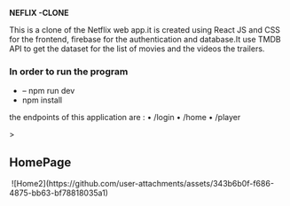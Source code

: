 <b>NEFLIX -CLONE</b>
<p>This is a clone of the Netflix web app.it is created using  React JS  and CSS for the frontend, firebase for the authentication and database.It use TMDB  API to get the dataset for the list of movies and the videos the trailers.
<h3>In order to run the program</h3><ul><li>– npm run dev</li>
<li> npm install</li></ul> 
                             
the endpoints of this application are  : 
•	/login
•	/home
•	/player</p>>

<h2> HomePage </h2>
<img src=![Image](https://github.com/user-attachments/assets/0258903f-48e2-4a7e-85fd-7aff03f3462d) alt="">
![Home2](https://github.com/user-attachments/assets/343b6b0f-f686-4875-bb63-bf78818035a1)

<img src=![Image](https://github.com/user-attachments/assets/f540e655-653d-4355-9df0-d7a08664f1d6) alt="">
